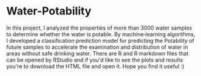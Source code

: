 # Water-Potability
In this project, I analyzed the properties of more than 3000 water samples to determine whether the water is potable. By machine‑learning algorithms, I developed a classification prediction model for predicting the Potability of future samples to accelerate the examination and distribution of water in areas without safe drinking water.
There are R and R markdown files that can be opened by RStudio and if you'd like to see the plots and results you're to download the HTML file and open it. Hope you find it useful :)
